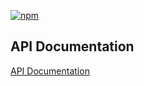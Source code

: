 [![npm](https://img.shields.io/npm/v/@acoustic-content-sdk/tooling-messages.svg?style=flat-square)](https://www.npmjs.com/package/@acoustic-content-sdk/tooling-messages)

## API Documentation

[API Documentation](./markdown/tooling-messages.md)
